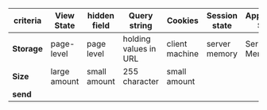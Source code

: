 | criteria |     View State | hidden field | Query string  | Cookies | Session state | Application State |  
| ------ | ------ | -------- | ----- | -------------------- | ------ |----|
| **Storage**   |  page-level    | page level   |  holding values in URL |client machine |  server memory | Server Memory| 
|    **Size**    | large amount |     small amount  |   255 character   | small amount   |        | | 
| **send** |  |                                           |                                                      |           |        | | 
